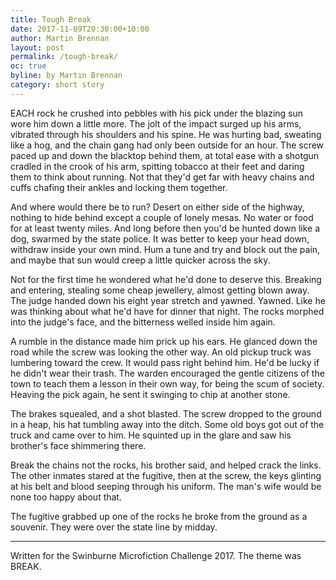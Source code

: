 ```yaml
---
title: Tough Break
date: 2017-11-09T20:30:00+10:00
author: Martin Brennan
layout: post
permalink: /tough-break/
oc: true
byline: by Martin Brennan
category: short story
---
```


<span class="first-letter">E</span>ACH rock he crushed into pebbles with his pick under the blazing sun wore him down a little more. The jolt of the impact surged up his arms, vibrated through his shoulders and his spine. He was hurting bad, sweating like a hog, and the chain gang had only been outside for an hour. The screw paced up and down the blacktop behind them, at total ease with a shotgun cradled in the crook of his arm, spitting tobacco at their feet and daring them to think about running. Not that they'd get far with heavy chains and cuffs chafing their ankles and locking them together.

And where would there be to run? Desert on either side of the highway, nothing to hide behind except a couple of lonely mesas. No water or food for at least twenty miles. And long before then you'd be hunted down like a dog, swarmed by the state police. It was better to keep your head down, withdraw inside your own mind. Hum a tune and try and block out the pain, and maybe that sun would creep a little quicker across the sky.

Not for the first time he wondered what he'd done to deserve this. Breaking and entering, stealing some cheap jewellery, almost getting blown away. The judge handed down his eight year stretch and yawned. Yawned. Like he was thinking about what he'd have for dinner that night. The rocks morphed into the judge's face, and the bitterness welled inside him again.

A rumble in the distance made him prick up his ears. He glanced down the road while the screw was looking the other way. An old pickup truck was lumbering toward the crew. It would pass right behind him. He'd be lucky if he didn't wear their trash. The warden encouraged the gentle citizens of the town to teach them a lesson in their own way, for being the scum of society. Heaving the pick again, he sent it swinging to chip at another stone.

The brakes squealed, and a shot blasted. The screw dropped to the ground in a heap, his hat tumbling away into the ditch. Some old boys got out of the truck and came over to him. He squinted up in the glare and saw his brother's face shimmering there.

Break the chains not the rocks, his brother said, and helped crack the links. The other inmates stared at the fugitive, then at the screw, the keys glinting at his belt and blood seeping through his uniform. The man's wife would be none too happy about that.

The fugitive grabbed up one of the rocks he broke from the ground as a souvenir. They were over the state line by midday.

<hr />

Written for the Swinburne Microfiction Challenge 2017. The theme was BREAK.